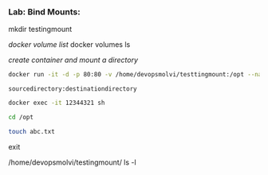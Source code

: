 ### Lab: Bind Mounts:

mkdir testingmount


*docker volume list*
docker volumes ls 

*create container and mount a directory*
```bash
docker run -it -d -p 80:80 -v /home/devopsmolvi/testtingmount:/opt --name container1 nginx:latest
```

`sourcedirectory:destinationdirectory`

```bash
docker exec -it 12344321 sh 
```

```bash
cd /opt
```

```bash
touch abc.txt
```

exit

/home/devopsmolvi/testingmount/
ls -l 

